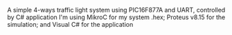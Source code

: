A simple 4-ways traffic light system using PIC16F877A and UART, controlled by C# application
I'm using MikroC for my system .hex; Proteus v8.15 for the simulation; and Visual C# for the application  
